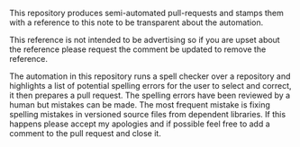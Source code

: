 This repository produces semi-automated pull-requests and stamps them with a
reference to this note to be transparent about the automation.

This reference is not intended to be advertising so if you are upset about the
reference please request the comment be updated to remove the reference.

The automation in this repository runs a spell checker over a repository and
highlights a list of potential spelling errors for the user to select and
correct, it then prepares a pull request. The spelling errors have been reviewed
by a human but mistakes can be made. The most frequent mistake is fixing
spelling mistakes in versioned source files from dependent libraries. If this
happens please accept my apologies and if possible feel free to add a comment to
the pull request and close it.
